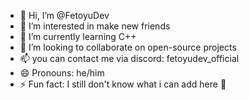 - 👋 Hi, I’m @FetoyuDev
- 👀 I’m interested in make new friends
- 🌱 I’m currently learning C++
- 💞️ I’m looking to collaborate on open-source projects
- 📫 you can contact me via discord: fetoyudev_official
- 😄 Pronouns: he/him
- ⚡ Fun fact: I still don't know what i can add here 🤣

<!---
FetoyuDev/FetoyuDev is a ✨ special ✨ repository because its `README.md` (this file) appears on your GitHub profile.
You can click the Preview link to take a look at your changes.
--->
